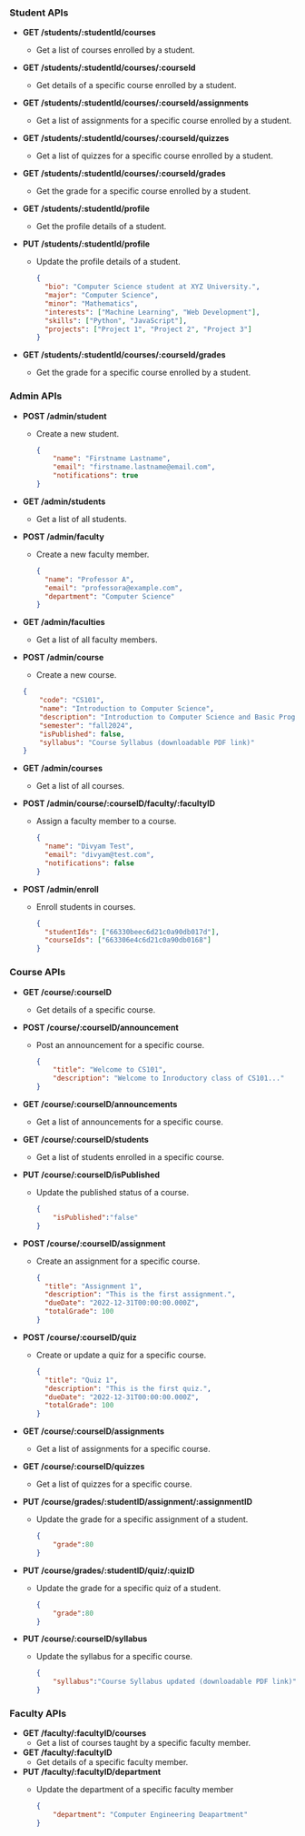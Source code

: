 ### **Student APIs**

- **GET /students/:studentId/courses**
    - Get a list of courses enrolled by a student.
- **GET /students/:studentId/courses/:courseId**
    - Get details of a specific course enrolled by a student.
- **GET /students/:studentId/courses/:courseId/assignments**
    - Get a list of assignments for a specific course enrolled by a student.
- **GET /students/:studentId/courses/:courseId/quizzes**
    - Get a list of quizzes for a specific course enrolled by a student.
- **GET /students/:studentId/courses/:courseId/grades**
    - Get the grade for a specific course enrolled by a student.
- **GET /students/:studentId/profile**
    - Get the profile details of a student.
- **PUT /students/:studentId/profile**
    - Update the profile details of a student.
        
        ```json
        {
          "bio": "Computer Science student at XYZ University.",
          "major": "Computer Science",
          "minor": "Mathematics",
          "interests": ["Machine Learning", "Web Development"],
          "skills": ["Python", "JavaScript"],
          "projects": ["Project 1", "Project 2", "Project 3"]
        }
        ```
        
- **GET /students/:studentId/courses/:courseId/grades**
    - Get the grade for a specific course enrolled by a student.

### **Admin APIs**

- **POST /admin/student**
    - Create a new student.
        
        ```json
        {
            "name": "Firstname Lastname",
            "email": "firstname.lastname@email.com",
            "notifications": true
        }
        ```
        
- **GET /admin/students**
    - Get a list of all students.
- **POST /admin/faculty**
    - Create a new faculty member.
        
        ```json
        {
          "name": "Professor A",
          "email": "professora@example.com",
          "department": "Computer Science"
        }
        ```
        
- **GET /admin/faculties**
    - Get a list of all faculty members.
- **POST /admin/course**
    - Create a new course.
    
    ```json
    {
        "code": "CS101",
        "name": "Introduction to Computer Science",
        "description": "Introduction to Computer Science and Basic Programming",
        "semester": "fall2024",
        "isPublished": false,
        "syllabus": "Course Syllabus (downloadable PDF link)"
    }
    ```
    
- **GET /admin/courses**
    - Get a list of all courses.
- **POST /admin/course/:courseID/faculty/:facultyID**
    - Assign a faculty member to a course.
        
        ```json
        {
          "name": "Divyam Test",
          "email": "divyam@test.com",
          "notifications": false
        }
        ```
        
- **POST /admin/enroll**
    - Enroll students in courses.
        
        ```json
        {
          "studentIds": ["66330beec6d21c0a90db017d"],
          "courseIds": ["663306e4c6d21c0a90db0168"]
        }
        ```
        

### **Course APIs**

- **GET /course/:courseID**
    - Get details of a specific course.
- **POST /course/:courseID/announcement**
    - Post an announcement for a specific course.
        
        ```json
        {
            "title": "Welcome to CS101",
            "description": "Welcome to Inroductory class of CS101..."
        }
        ```
        
- **GET /course/:courseID/announcements**
    - Get a list of announcements for a specific course.
- **GET /course/:courseID/students**
    - Get a list of students enrolled in a specific course.
- **PUT /course/:courseID/isPublished**
    - Update the published status of a course.
        
        ```json
        {
            "isPublished":"false"
        }
        ```
        
- **POST /course/:courseID/assignment**
    - Create an assignment for a specific course.
        
        ```json
        {
          "title": "Assignment 1",
          "description": "This is the first assignment.",
          "dueDate": "2022-12-31T00:00:00.000Z",
          "totalGrade": 100
        }
        ```
        
- **POST /course/:courseID/quiz**
    - Create or update a quiz for a specific course.
        
        ```json
        {
          "title": "Quiz 1",
          "description": "This is the first quiz.",
          "dueDate": "2022-12-31T00:00:00.000Z",
          "totalGrade": 100
        }
        ```
        
- **GET /course/:courseID/assignments**
    - Get a list of assignments for a specific course.
- **GET /course/:courseID/quizzes**
    - Get a list of quizzes for a specific course.
- **PUT /course/grades/:studentID/assignment/:assignmentID**
    - Update the grade for a specific assignment of a student.
        
        ```json
        {
            "grade":80
        }
        ```
        
- **PUT /course/grades/:studentID/quiz/:quizID**
    - Update the grade for a specific quiz of a student.
        
        ```json
        {
            "grade":80
        }
        ```
        
- **PUT /course/:courseID/syllabus**
    - Update the syllabus for a specific course.
        
        ```json
        {
            "syllabus":"Course Syllabus updated (downloadable PDF link)"
        }
        ```
        

### **Faculty APIs**

- **GET /faculty/:facultyID/courses**
    - Get a list of courses taught by a specific faculty member.
- **GET /faculty/:facultyID**
    - Get details of a specific faculty member.
- **PUT /faculty/:facultyID/department**
    - Update the department of a specific faculty member
        
        ```json
        {
            "department": "Computer Engineering Deapartment"
        }
        ```